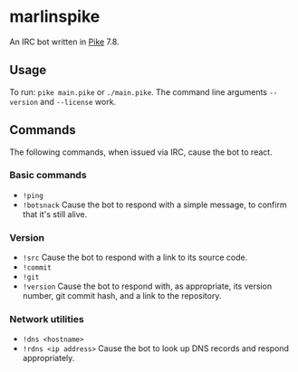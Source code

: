 # marlinspike
An IRC bot written in [Pike](http://pike.lysator.liu.se/) 7.8.

## Usage
To run: `pike main.pike` or `./main.pike`.
The command line arguments `--version` and `--license` work.

## Commands
The following commands, when issued via IRC, cause the bot to react.

### Basic commands
* `!ping`
* `!botsnack`
Cause the bot to respond with a simple message, to confirm that it's still alive.

### Version
* `!src`
Cause the bot to respond with a link to its source code.
* `!commit`
* `!git`
* `!version`
Cause the bot to respond with, as appropriate, its version number, git commit hash, and a link to the repository.
### Network utilities
* `!dns <hostname>`
* `!rdns <ip address>`
Cause the bot to look up DNS records and respond appropriately.
